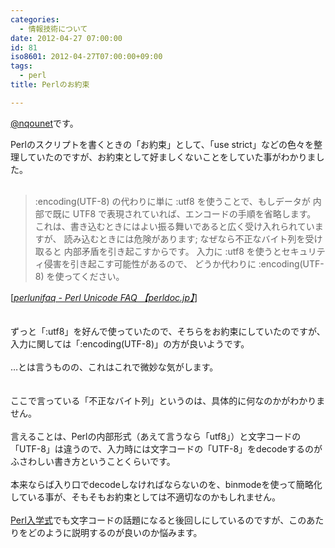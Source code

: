 ```yaml
---
categories:
  - 情報技術について
date: 2012-04-27 07:00:00
id: 81
iso8601: 2012-04-27T07:00:00+09:00
tags:
  - perl
title: Perlのお約束

---
```


<p><a href="https://twitter.com/nqounet">@nqounet</a>です。</p><div>Perlのスクリプトを書くときの「お約束」として、「use strict」などの色々を整理していたのですが、お約束として好ましくないことをしていた事がわかりました。</div><div><br></div><div><a name="more"></a><div><blockquote cite="http://perldoc.jp/docs/perl/5.10.0/perlunifaq.pod#What32is32the32difference32between32:encoding32and32:utf863" title="perlunifaq - Perl Unicode FAQ 【perldoc.jp】">:encoding(UTF-8) の代わりに単に :utf8 を使うことで、もしデータが 内部で既に UTF8 で表現されていれば、エンコードの手順を省略します。 これは、書き込むときにはよい振る舞いであると広く受け入れられていますが、 読み込むときには危険があります; なぜなら不正なバイト列を受け取ると 内部矛盾を引き起こすからです。 入力に :utf8 を使うとセキュリティ侵害を引き起こす可能性があるので、 どうか代わりに :encoding(UTF-8) を使ってください。  </blockquote><div>[<cite><a href="http://perldoc.jp/docs/perl/5.10.0/perlunifaq.pod">perlunifaq - Perl Unicode FAQ 【perldoc.jp】</a></cite>]</div><br></div><div><br></div><div>ずっと「:utf8」を好んで使っていたので、そちらをお約束にしていたのですが、入力に関しては「:encoding(UTF-8)」の方が良いようです。</div><div><br></div><div>…とは言うものの、これはこれで微妙な気がします。</div><div><br></div><div></div><div><br></div><div>ここで言っている「不正なバイト列」というのは、具体的に何なのかがわかりません。</div><div><br></div><div>言えることは、Perlの内部形式（あえて言うなら「utf8」）と文字コードの「UTF-8」は違うので、入力時には文字コードの「UTF-8」をdecodeするのがふさわしい書き方ということくらいです。</div><div><br></div><div>本来ならば入り口でdecodeしなければならないのを、binmodeを使って簡略化している事が、そもそもお約束としては不適切なのかもしれません。</div><div><br></div><div><a href="http://www.perl-entrance.org/">Perl入学式</a>でも文字コードの話題になると後回しにしているのですが、このあたりをどのように説明するのが良いのか悩みます。</div><div><br></div></div>    	